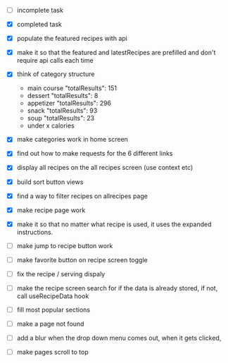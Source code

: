 - [ ] incomplete task
- [x] completed task

- [x] populate the featured recipes with api
- [x] make it so that the featured and latestRecipes are prefilled and don't require api calls each time
- [x] think of category structure
  - main course "totalResults": 151
  - dessert "totalResults": 8
  - appetizer "totalResults": 296
  - snack "totalResults": 93
  - soup "totalResults": 23
  - under x calories
- [x] make categories work in home screen
- [x] find out how to make requests for the 6 different links
- [x] display all recipes on the all recipes screen (use context etc)
- [x] build sort button views
- [x] find a way to filter recipes on allrecipes page
- [x] make recipe page work
- [x] make it so that no matter what recipe is used, it uses the expanded instructions.
- [ ] make jump to recipe button work
- [ ] make favorite button on recipe screen toggle
- [ ] fix the recipe / serving dispaly
- [ ] make the recipe screen search for if the data is already stored, if not, call useRecipeData hook

- [ ] fill most popular sections

- [ ] make a page not found
- [ ] add a blur when the drop down menu comes out, when it gets clicked,
- [ ] make pages scroll to top
